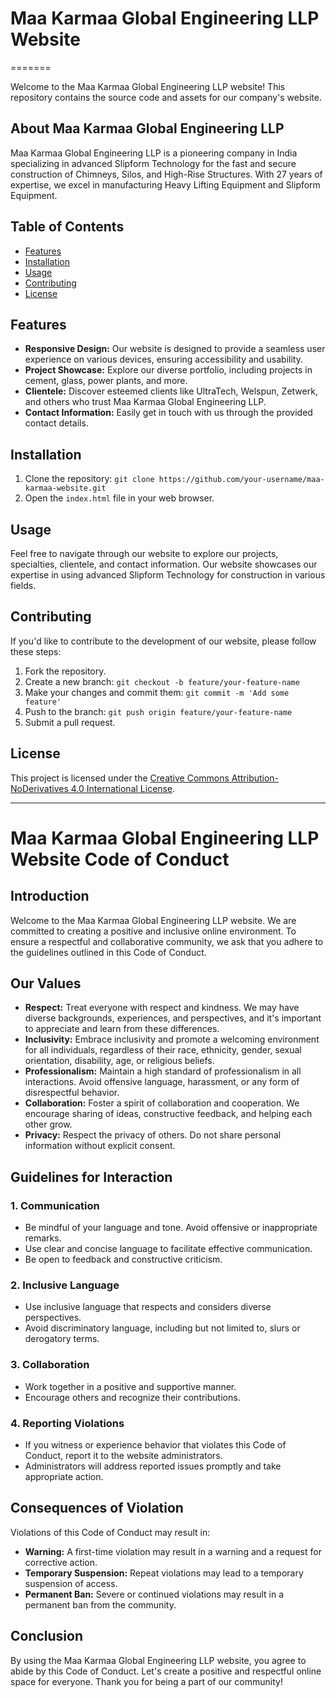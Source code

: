 # Maa Karmaa Global Engineering LLP Website
=======

Welcome to the Maa Karmaa Global Engineering LLP website! This repository contains the source code and assets for our company's website.

## About Maa Karmaa Global Engineering LLP

Maa Karmaa Global Engineering LLP is a pioneering company in India specializing in advanced Slipform Technology for the fast and secure construction of Chimneys, Silos, and High-Rise Structures. With 27 years of expertise, we excel in manufacturing Heavy Lifting Equipment and Slipform Equipment.

## Table of Contents
- [Features](#features)
- [Installation](#installation)
- [Usage](#usage)
- [Contributing](#contributing)
- [License](#license)

## Features

- **Responsive Design:** Our website is designed to provide a seamless user experience on various devices, ensuring accessibility and usability.
- **Project Showcase:** Explore our diverse portfolio, including projects in cement, glass, power plants, and more.
- **Clientele:** Discover esteemed clients like UltraTech, Welspun, Zetwerk, and others who trust Maa Karmaa Global Engineering LLP.
- **Contact Information:** Easily get in touch with us through the provided contact details.

## Installation

1. Clone the repository: `git clone https://github.com/your-username/maa-karmaa-website.git`
2. Open the `index.html` file in your web browser.

## Usage

Feel free to navigate through our website to explore our projects, specialties, clientele, and contact information. Our website showcases our expertise in using advanced Slipform Technology for construction in various fields.

## Contributing

If you'd like to contribute to the development of our website, please follow these steps:

1. Fork the repository.
2. Create a new branch: `git checkout -b feature/your-feature-name`
3. Make your changes and commit them: `git commit -m 'Add some feature'`
4. Push to the branch: `git push origin feature/your-feature-name`
5. Submit a pull request.

## License

This project is licensed under the [Creative Commons Attribution-NoDerivatives 4.0 International License](http://creativecommons.org/licenses/by-nd/4.0/).

-----------------------------------------------------------

# Maa Karmaa Global Engineering LLP Website Code of Conduct

## Introduction
Welcome to the Maa Karmaa Global Engineering LLP website. We are committed to creating a positive and inclusive online environment. To ensure a respectful and collaborative community, we ask that you adhere to the guidelines outlined in this Code of Conduct.

## Our Values
- **Respect:** Treat everyone with respect and kindness. We may have diverse backgrounds, experiences, and perspectives, and it's important to appreciate and learn from these differences.
- **Inclusivity:** Embrace inclusivity and promote a welcoming environment for all individuals, regardless of their race, ethnicity, gender, sexual orientation, disability, age, or religious beliefs.
- **Professionalism:** Maintain a high standard of professionalism in all interactions. Avoid offensive language, harassment, or any form of disrespectful behavior.
- **Collaboration:** Foster a spirit of collaboration and cooperation. We encourage sharing of ideas, constructive feedback, and helping each other grow.
- **Privacy:** Respect the privacy of others. Do not share personal information without explicit consent.

## Guidelines for Interaction
### 1. Communication
- Be mindful of your language and tone. Avoid offensive or inappropriate remarks.
- Use clear and concise language to facilitate effective communication.
- Be open to feedback and constructive criticism.

### 2. Inclusive Language
- Use inclusive language that respects and considers diverse perspectives.
- Avoid discriminatory language, including but not limited to, slurs or derogatory terms.

### 3. Collaboration
- Work together in a positive and supportive manner.
- Encourage others and recognize their contributions.

### 4. Reporting Violations
- If you witness or experience behavior that violates this Code of Conduct, report it to the website administrators.
- Administrators will address reported issues promptly and take appropriate action.

## Consequences of Violation
Violations of this Code of Conduct may result in:
- **Warning:** A first-time violation may result in a warning and a request for corrective action.
- **Temporary Suspension:** Repeat violations may lead to a temporary suspension of access.
- **Permanent Ban:** Severe or continued violations may result in a permanent ban from the community.

## Conclusion
By using the Maa Karmaa Global Engineering LLP website, you agree to abide by this Code of Conduct. Let's create a positive and respectful online space for everyone. Thank you for being a part of our community!
